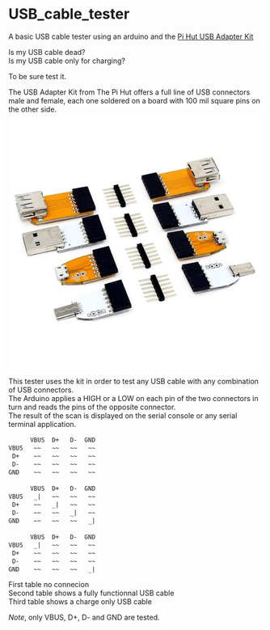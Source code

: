 # USB_cable_tester
A basic USB cable tester using an arduino and the [Pi Hut USB Adapter Kit](https://thepihut.com/products/usb-adapter-kit)  

Is my USB cable dead?  
Is my USB cable only for charging?  

To be sure test it.  

The USB Adapter Kit from The Pi Hut offers a full line of USB connectors male and female, each one soldered on a board with 100 mil square pins on the other side.  
![USB adapter kit](usb_adapter_kit_1.jpg)

This tester uses the kit in order to test any USB cable with any combination of USB connectors.  
The Arduino applies a HIGH or a LOW on each pin of the two connectors in turn and reads the pins of the opposite connector.  
The result of the scan is displayed on the serial console or any serial terminal application.  
```
      VBUS  D+   D-  GND  
VBUS   ~~   ~~   ~~   ~~ 
 D+    ~~   ~~   ~~   ~~ 
 D-    ~~   ~~   ~~   ~~ 
GND    ~~   ~~   ~~   ~~ 

      VBUS  D+   D-  GND  
VBUS   _|   ~~   ~~   ~~ 
 D+    ~~   _|   ~~   ~~ 
 D-    ~~   ~~   _|   ~~ 
GND    ~~   ~~   ~~   _| 

      VBUS  D+   D-  GND  
VBUS   _|   ~~   ~~   ~~ 
 D+    ~~   ~~   ~~   ~~ 
 D-    ~~   ~~   ~~   ~~ 
GND    ~~   ~~   ~~   _| 

```
First table no connecion  
Second table shows a fully functionnal USB cable  
Third table shows a charge only USB cable  
  
_Note_, only VBUS, D+, D- and GND are tested.
